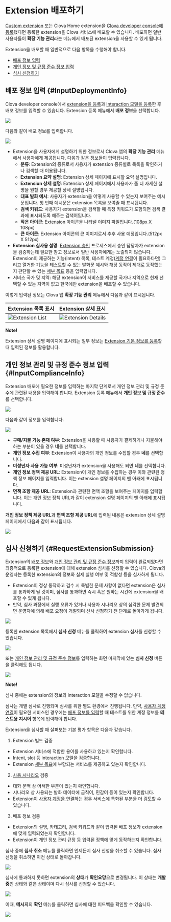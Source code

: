 # Extension 배포하기
[Custom extension](/CEK/Guides/Build_Custom_Extension.md) 또는 Clova Home extension을 [Clova developer console에 등록](/DevConsole/Guides/CEK/Register_Extension.md)했다면 등록한 extension을 Clova 서비스에 배포할 수 있습니다. 배포하면 일반 사용자들이 **확장 기능 관리**라는 메뉴에서 배포된 extension을 사용할 수 있게 됩니다.

Extension을 배포할 때 일반적으로 다음 항목을 수행해야 합니다.

* [배포 정보 입력](#InputDeploymentInfo)
* [개인 정보 및 규정 준수 정보 입력](#InputComplianceInfo)
* [심사 신청하기](#RequestExtensionSubmission)

## 배포 정보 입력 {#InputDeploymentInfo}

Clova developer console에서 [extension을 등록](/DevConsole/Guides/CEK/Register_Extension.md)과 [Interaction 모델을 등록](/DevConsole/Guides/CEK/Register_Interaction_Model.md)한 후 배포 정보를 입력할 수 있습니다. Extension 등록 메뉴에서 **배포 정보**을 선택합니다.

![](/DevConsole/Resources/Images/DevConsole-Deployment_Info_Menu.png)

다음와 같이 배포 정보를 입력합니다.

![](/DevConsole/Resources/Images/DevConsole-Input_Deployment_Info.png)

* Extension을 사용자에게 설명하기 위한 정보로서 Clova 앱의 **확장 기능 관리** 메뉴에서 사용자에게 제공됩니다. 다음과 같은 정보들이 입력됩니다.
  - **분류**: Extension의 종류로서 사용자가 extension 종류별로 목록을 확인하거나 검색할 때 이용됩니다.
  - **Extension 요약 설명**: Extension 상세 페이지에 표시할 요약 설명입니다.
  - **Extension 상세 설명**: Extension 상세 페이지에서 사용자가 좀 더 자세한 설명을 원할 경우 제공할 상세 설명입니다.
  - **대표 발화 예시**: 사용자가 extension을 어떻게 사용할 수 있는지 보여주는 예시문입니다. 첫 번째 예시문은 extension 목록을 보여줄 때 표시됩니다.
  - **검색 키워드**: 사용자가 extension을 검색할 때 특정 키워드가 포함되면 검색 결과에 표시되도록 해주는 검색어입니다.
  - **작은 아이콘**: Extension 아이콘을 나타낼 이미지 파일입니다.(108px X 108px)
  - **큰 아이콘**: Extension 아이콘의 큰 이미지로서 추후 사용 예정입니다.(512px X 512px)
* **Extension 심사용 설명**: [Extension 승인](#RequestExtensionSubmission) 프로세스에서 승인 담당자가 extension을 검증하는데 필요한 참고 정보로서 일반 사용자에게는 노출되지 않습니다. Extension이 제공하는 기능(intent) 목록, 테스트 계정([계정 연결](/CEK/Guides/LinkUserAccount.md)이 필요하다면) 그리고 열거한 기능을 테스트할 수 있는 발화문 예시와 해당 동작이 제대로 동작했는지 판단할 수 있는 [세부 목표](/Design/DesignGuidelineForExtension.md#SettingGoal) 등을 입력합니다.
* 서비스 국가 및 지역: 해당 extension이 서비스를 제공할 국가나 지역으로 현재 선택할 수 있는 지역이 없고 한국에만 extension을 배포할 수 있습니다.

이렇게 입력된 정보는 Clova 앱 **확장 기능 관리** 메뉴에서 다음과 같이 표시됩니다.

| Extension 목록 표시 | Extension 상세 표시 |
|-------------------|-------------------|
| ![Extension List](/DevConsole/Resources/Images/DevConsole-Store_UI_Example_Extension_List.png) | ![Extension Details](/DevConsole/Resources/Images/DevConsole-Store_UI_Example-Extension_Details.png) |

<div class="note">
  <p><strong>Note!</strong></p>
  <p>Extension 상세 설명 페이지에 표시되는 일부 정보는 <a href="/DevConsole/Guides/CEK/Register_Extension.html#InputExtensionInfo">Extension 기본 정보를 등록</a>할 때 입력된 정보를 활용합니다.</p>
</div>

## 개인 정보 관리 및 규정 준수 정보 입력 {#InputComplianceInfo}

Extension 배포에 필요한 정보를 입력하는 마지막 단계로서 개인 정보 관리 및 규정 준수에 관련된 내용을 입력해야 합니다. Extension 등록 메뉴에서 **개인 정보 및 규정 준수**를 선택합니다.

![](/DevConsole/Resources/Images/DevConsole-Policy_Menu.png)

다음과 같이 정보를 입력합니다.

![](/DevConsole/Resources/Images/DevConsole-Input_Policy.png)

* **구매/지불 기능 존재 여부**: Extension을 사용할 때 사용자가 결제하거나 지불해야 하는 부분이 있을 경우 **네**를 선택합니다.
* **개인 정보 수집 여부**: Extension이 사용자의 개인 정보를 수집할 경우 **네**를 선택합니다.
* **미성년자 사용 가능 여부**: 미성년자가 extension을 사용해도 되면 **네**를 선택합니다.
* **개인 정보 정책 제공 URL**: Extension이 개인 정보를 수집하는 경우 이와 관련된 정책 정보 페이지를 입력합니다. 이는 extension 설명 페이지의 맨 아래에 표시됩니다.
* **면책 조항 제공 URL**: Extension과 관련한 면책 조항을 보여주는 페이지를 입력합니다. 이는 개인 정보 정책 URL과 같이 extension 설명 페이지의 맨 아래에 표시됩니다.

**개인 정보 정책 제공 URL**과 **면책 조항 제공 URL**에 입력된 내용은 extension 상세 설명 페이지에서 다음과 같이 표시됩니다.

![](/DevConsole/Resources/Images/DevConsole-Store_UI_Example-Extension_Policy.png)

## 심사 신청하기 {#RequestExtensionSubmission}

Extension의 [배포 정보](#InputDeploymentInfo)와 [개인 정보 관리 및 규정 준수 정보](#InputComplianceInfo)까지 입력이 완료되었다면 최종적으로 등록한 extension에 대해 extension 심사를 신청할 수 있습니다. Clova의 운영자는 등록한 extension의 정보와 실제 실행 여부 및 적합성 등을 심사하게 됩니다.

* Extension이 정상 동작하고 검수 시 특별한 문제 사항이 없다면 extension은 심사를 통과하게 될 것이며, 심사를 통과하면 즉시 혹은 원하는 시간에 extension을 배포할 수 있게 됩니다.
* 만약, 심사 과정에서 실행 오류가 있거나 사용자 시나리오 상의 심각한 문제 발견되면 운영자에 의해 배포 요청이 거절되며 신사 신청하기 전 단계로 돌아가게 됩니다.

![](/DevConsole/Resources/Images/DevConsole-Extension_Submission_Process.png)

등록한 extension 목록에서 **심사 신청** 메뉴를 클릭하여 extension 심사를 신청할 수 있습니다.

![](/DevConsole/Resources/Images/DevConsole-Submit_Extension_1.png)

또는 [개인 정보 관리 및 규정 준수 정보](#InputComplianceInfo)를 입력하는 화면 마지막에 있는 **심사 신청** 버튼을 클릭해도 됩니다.

![](/DevConsole/Resources/Images/DevConsole-Submit_Extension_2.png)

<div class="note">
  <p><strong>Note!</strong></p>
  <p>심사 중에는 extension의 정보와 interaction 모델을 수정할 수 없습니다.</p>
</div>

심사는 개별 심사로 진행되며 심사를 위한 별도 환경에서 진행됩니다. 만약, [사용자 계정 연결](/CEK/Guides/LinkUserAccount.md)이 필요한 서비스인 경우에는 [배포 정보를 입력](#InputDeploymentInfo)할 때 테스트를 위한 계정 정보를 **테스트용 지시어** 항목에 입력해야 합니다.

Extension을 심사할 때 살펴보는 기본 평가 항목은 다음과 같습니다.

1. Extension 빌드 검증
  * Extension 서비스에 적합한 용어를 사용하고 있는지 확인합니다.
  * Intent, slot 등 interaction 모델을 검증합니다.
  * Extension [세부 목표](/Design/DesignGuidelineForExtension.md#SettingGoal)에 부합되는 서비스를 제공하고 있는지 확인합니다.
2. [사용 시나리오](/Design/DesignGuidelineForExtension.md#MakeUseCaseScenarioScript) 검증
  * 대화 문맥 상 어색한 부분이 있는지 확인합니다.
  * 시나리오 상 사용되는 발화 데이터에 금칙어, 민감어 등이 있는지 확인합니다.
  * Extension이 [사용자 계정을 연결](/CEK/Guides/LinkUserAccount.md)하는 경우 서비스에 특화된 부분을 더 검토할 수 있습니다.
3. 배포 정보 검증
  * Extension의 설명, 카테고리, 검색 키워드와 같이 입력된 배포 정보가 extension에 맞게 입력되었는지 확인합니다.
  * Extension이 개인 정보 관리 규정 등 입력된 정책에 맞게 동작하는지 확인합니다.

심사 중에 **심사 취소** 메뉴를 클릭하면 언제든지 심사 신청을 취소할 수 있습니다. 심사 신청을 취소하면 이전 상태로 돌아갑니다.

![](/DevConsole/Resources/Images/DevConsole-Cancel_Submission.png)

심사에 통과하지 못하면 extension의 **상태**가 **확인요망**으로 변경됩니다. 이 상태는 **개발 중**인 상태와 같은 상태이며 다시 심사를 신청할 수 있습니다.

![](/DevConsole/Resources/Images/DevConsole-Extension_Submission_Rejected.png)

이때, **메시지**의 **확인** 메뉴를 클릭하면 심사에 대한 피드백을 확인할 수 있습니다.

![](/DevConsole/Resources/Images/DevConsole-Show_Submission_Feedback.png)
